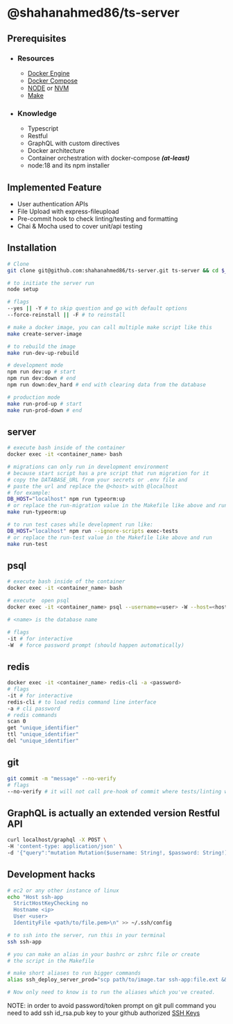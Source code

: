 # @shahanahmed86/ts-server

## Prerequisites

- ### Resources
  - [Docker Engine](https://get.docker.com/ 'https://get.docker.com/')
  - [Docker Compose](https://docs.docker.com/engine/install/ubuntu/ 'https://docs.docker.com/engine/install/ubuntu/')
  - [NODE](https://nodejs.org/en/ 'https://nodejs.org/en/') or [NVM](https://gist.github.com/shahanahmed86/77616c67e0397a7ed2db89a4a71801d0#node-version-managers-using-nvm 'https://gist.github.com/shahanahmed86/77616c67e0397a7ed2db89a4a71801d0#node-version-managers-using-nvm')
  - [Make](https://linuxhint.com/install-make-ubuntu/ 'https://linuxhint.com/install-make-ubuntu/')
- ### Knowledge
  - Typescript
  - Restful
  - GraphQL with custom directives
  - Docker architecture
  - Container orchestration with docker-compose **_(at-least)_**
  - node:18 and its npm installer

## Implemented Feature

- User authentication APIs
- File Upload with express-fileupload
- Pre-commit hook to check linting/testing and formatting
- Chai & Mocha used to cover unit/api testing

## Installation

```sh
# Clone
git clone git@github.com:shahanahmed86/ts-server.git ts-server && cd $_

# to initiate the server run
node setup

# flags
--yes || -Y # to skip question and go with default options
--force-reinstall || -F # to reinstall

# make a docker image, you can call multiple make script like this
make create-server-image

# to rebuild the image
make run-dev-up-rebuild

# development mode
npm run dev:up # start
npm run dev:down # end
npm run down:dev_hard # end with clearing data from the database

# production mode
make run-prod-up # start
make run-prod-down # end
```

## server

```sh
# execute bash inside of the container
docker exec -it <container_name> bash

# migrations can only run in development environment
# because start script has a pre script that run migration for it
# copy the DATABASE_URL from your secrets or .env file and
# paste the url and replace the @<host> with @localhost
# for example:
DB_HOST="localhost" npm run typeorm:up
# or replace the run-migration value in the Makefile like above and run
make run-typeorm:up

# to run test cases while development run like:
DB_HOST="localhost" npm run --ignore-scripts exec-tests
# or replace the run-test value in the Makefile like above and run
make run-test
```

## psql

```sh
# execute bash inside of the container
docker exec -it <container_name> bash

# execute  open psql
docker exec -it <container_name> psql --username=<user> -W --host=<host> --port=<port> <name>

# <name> is the database name

# flags
-it # for interactive
-W  # force password prompt (should happen automatically)
```

## redis
```sh
docker exec -it <container_name> redis-cli -a <password>
# flags
-it # for interactive
redis-cli # to load redis command line interface
-a # cli password
# redis commands
scan 0
get "unique_identifier"
ttl "unique_identifier"
del "unique_identifier"
```

## git

```sh
git commit -m "message" --no-verify
# flags
--no-verify # it will not call pre-hook of commit where tests/linting will execute
```

## GraphQL is actually an extended version Restful API

```sh
curl localhost/graphql -X POST \
-H 'content-type: application/json' \
-d '{"query":"mutation Mutation($username: String!, $password: String!) { data: adminLogin(username: $username, password: $password) { token } }","variables":"{\"username\":\"shahan\",\"password\":\"123Abc456\"}"}' | json_pp
```

## Development hacks

```sh
# ec2 or any other instance of linux
echo "Host ssh-app
  StrictHostKeyChecking no
  Hostname <ip>
  User <user>
  IdentityFile <path/to/file.pem>\n" >> ~/.ssh/config

# to ssh into the server, run this in your terminal
ssh ssh-app

# you can make an alias in your bashrc or zshrc file or create
# the script in the Makefile

# make short aliases to run bigger commands
alias ssh_deploy_server_prod="scp path/to/image.tar ssh-app:file.ext && ssh ssh-app 'cd path/to/project && git pull && make run-prod-up'"

# Now only need to know is to run the aliases which you've created.
```

NOTE: in order to avoid password/token prompt on git pull command you need to add ssh id_rsa.pub key to your github authorized [SSH Keys](https://github.com/settings/keys 'https://github.com/settings/keys')
